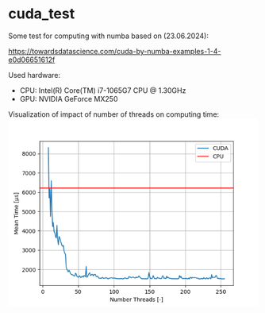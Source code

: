 # cuda_test
Some test for computing with numba based on (23.06.2024):

https://towardsdatascience.com/cuda-by-numba-examples-1-4-e0d06651612f

Used hardware:
* CPU: Intel(R) Core(TM) i7-1065G7 CPU @ 1.30GHz
* GPU: NVIDIA GeForce MX250

Visualization of impact of number of threads on computing time:
![Compute Time vs Number of Threads](plot_time_numberThreads.png?raw=true "Compute Time vs Number of Threads")
